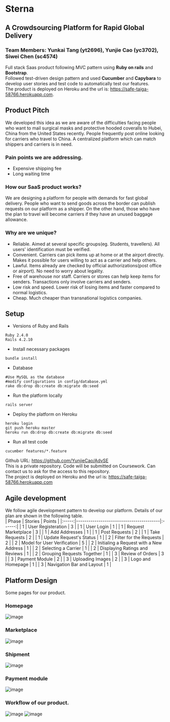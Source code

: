 # Sterna
## A Crowdsourcing Platform for Rapid Global Delivery

### Team Members: Yunkai Tang (yt2696), Yunjie Cao (yc3702), Siwei Chen (sc4574)

Full stack Saas product following MVC pattern using **Ruby on rails** and **Bootstrap**.   
Followed test-driven design pattern and used **Cucumber** and **Capybara** to develop user stories and test code to automatically test our features.  
The product is deployed on Heroku and the url is: https://safe-taiga-58766.herokuapp.com.

## Product Pitch
We developed this idea as we are aware of the difficulties facing people who want to mail surgical masks and protective hooded coveralls to Hubei, China from the United States recently. People frequently post online looking for carriers who travel to China. A centralized platform which can match shippers and carriers is in need.   
### Pain points we are addressing.
- Expensive shipping fee
- Long waiting time  
### How our SaaS product works?
We are designing a platform for people with demands for fast global delivery. People who want to send goods across the border can publish requests on our platform as a shipper. On the other hand, those who have the plan to travel will become carriers if they have an unused baggage allowance.  
### Why are we unique?
- Reliable. Aimed at several specific groups(eg. Students, travellers). All users' identification must be verified.
- Convenient. Carriers can pick items up at home or at the airport directly. Makes it possible for users willing to act as a carrier and help others.
- Lawful. Items already are checked by official authorizations(post office or airport). No need to worry about legality.
- Free of warehouse nor staff. Carriers or stores can help keep items for senders. Transactions only involve carriers and senders. 
- Low risk and speed. Lower risk of losing items and faster compared to normal logistics.
- Cheap. Much cheaper than transnational logistics companies.


## Setup
- Versions of Ruby and Rails
```
Ruby 2.4.0  
Rails 4.2.10
```
- Install necessary packages
```
bundle install
```
- Database
```
#Use MySQL as the database
#modify configurations in config/database.yml
rake db:drop db:create db:migrate db:seed
```
- Run the platform locally
```
rails server
```
- Deploy the platform on Heroku
```
heroku login
git push heroku master
heroku run db:drop db:create db:migrate db:seed
```
- Run all test code
```
cucumber features/*.feature
```
Github URL: https://github.com/YunjieCao/AdvSE  
This is a private repository. Code will be submitted on Coursework. Can contact us to ask for the access to this repository.  
The project is deployed on Heroku and the url is: https://safe-taiga-58766.herokuapp.com

## Agile development
We follow agile development pattern to develop our platform. Details of our plan are shown in the following table.   
| Phase | Stories                                 | Points |
|:-----:|-----------------------------------------|:------:|
|   1   | User Registeration                      |    3   |
|   1   | User Login                              |    1   |
|   1   | Request Marketplace                     |    3   |
|   1   | Add Addresses                           |    1   |
|   1   | Post Requests                           |    2   |
|   1   | Take Requests                           |    2   |
|   1   | Update Request's Status                 |    1   |
|   2   | Filter for the Requests                 |    2   |
|   2   | Model for User Verification             |    5   |
|   2   | Initialing a Request with a New Address |    1   |
|   2   | Selecting a Carrier                     |    1   |
|   2   | Displaying Ratings and Reviews          |    1   |
|   2   | Grouping Requests Together              |    1   |
|   3   | Review of Orders                        |    3   |
|   3   | Payment Module                          |    2   |
|   3   | Uploading Images                        |    2   |
|   3   | Logo and Homepage                       |    1   |
|   3   | Navigation Bar and Layout               |    1   |

## Platform Design
Some pages for our product.  
### Homepage
![image](https://github.com/YunjieCao/AdvSE/blob/master/app/assets/images/se0.png)
### Marketplace
![image](https://github.com/YunjieCao/AdvSE/blob/master/app/assets/images/se5.png)
### Shipment
![image](https://github.com/YunjieCao/AdvSE/blob/master/app/assets/images/se6.png)
### Payment module
![image](https://github.com/YunjieCao/AdvSE/blob/master/app/assets/images/se7.png)
### Workflow of our product.  
![image](https://github.com/YunjieCao/AdvSE/blob/master/app/assets/images/se2.jpeg)
![image](https://github.com/YunjieCao/AdvSE/blob/master/app/assets/images/se4.png)


